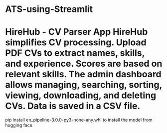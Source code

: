 # ATS-using-Streamlit
# HireHub - CV Parser App  HireHub simplifies CV processing. Upload PDF CVs to extract names, skills, and experience. Scores are based on relevant skills. The admin dashboard allows managing, searching, sorting, viewing, downloading, and deleting CVs. Data is saved in a CSV file.
pip install en_pipeline-3.0.0-py3-none-any.whl to install the model from hugging face
